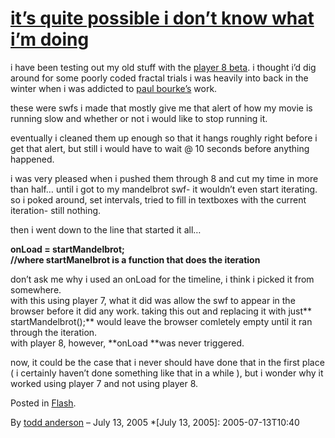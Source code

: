 # [it’s quite possible i don’t know what i’m doing](http://custardbelly.com/blog/2005/07/13/its-quite-possible-i-dont-know-what-im-doing/)

i have been testing out my old stuff with the [player 8 beta](http://www.macromedia.com/software/flashplayer/public_beta/). i thought i’d dig around for some poorly coded fractal trials i was heavily into back in the winter when i was addicted to [paul bourke’s](http://astronomy.swin.edu.au/~pbourke/fractals/) work.

these were swfs i made that mostly give me that alert of how my movie is running slow and whether or not i would like to stop running it.

eventually i cleaned them up enough so that it hangs roughly right before i get that alert, but still i would have to wait @ 10 seconds before anything happened.

i was very pleased when i pushed them through 8 and cut my time in more than half… until i got to my mandelbrot swf- it wouldn’t even start iterating.  
so i poked around, set intervals, tried to fill in textboxes with the current iteration- still nothing.

then i went down to the line that started it all…

**onLoad = startMandelbrot;  
//where startManelbrot is a function that does the iteration**

don’t ask me why i used an onLoad for the timeline, i think i picked it from somewhere.  
with this using player 7, what it did was allow the swf to appear in the browser before it did any work. taking this out and replacing it with just** startMandelbrot();** would leave the browser comletely empty until it ran through the iteration.  
with player 8, however, **onLoad **was never triggered. 

now, it could be the case that i never should have done that in the first place ( i certainly haven’t done something like that in a while ), but i wonder why it worked using player 7 and not using player 8.

Posted in [Flash](http://custardbelly.com/blog/category/flash/).

By [todd anderson](http://custardbelly.com/blog/author/todd-anderson/) – July 13, 2005
  *[July 13, 2005]: 2005-07-13T10:40
